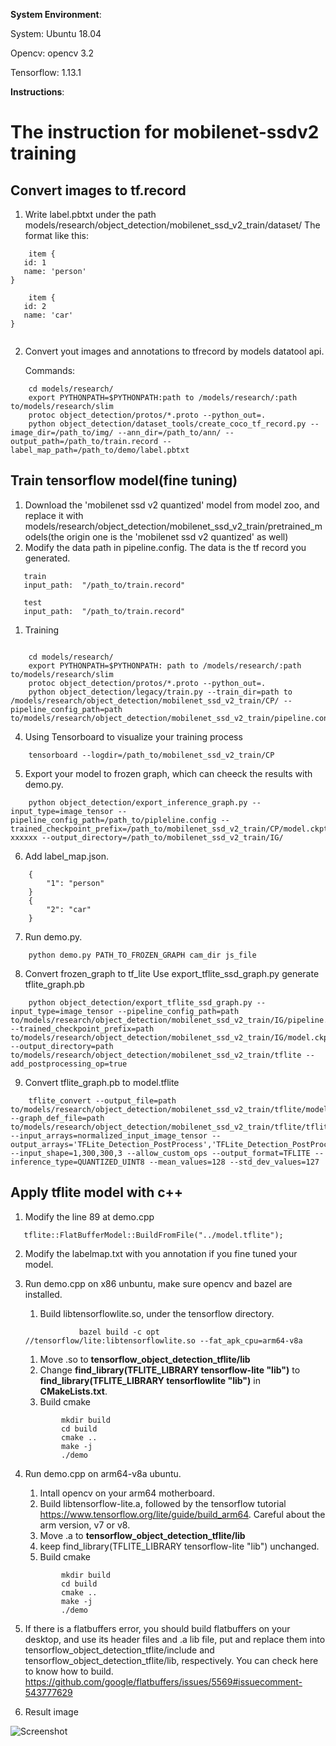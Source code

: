 **System Environment**:

System: Ubuntu 18.04

Opencv: opencv 3.2

Tensorflow: 1.13.1

**Instructions**:

# The instruction for mobilenet-ssdv2 training
## Convert images to tf.record
1. Write label.pbtxt under the path models/research/object_detection/mobilenet_ssd_v2_train/dataset/
   The format like this:
``` 
    item {
   id: 1
   name: 'person'
}
 
    item {
   id: 2
   name: 'car'
}


``` 

2. Convert yout images and annotations to tfrecord by models datatool api.

   Commands:
``` 
    cd models/research/
    export PYTHONPATH=$PYTHONPATH:path to /models/research/:path to/models/research/slim
    protoc object_detection/protos/*.proto --python_out=.
    python object_detection/dataset_tools/create_coco_tf_record.py --image_dir=/path_to/img/ --ann_dir=/path_to/ann/ --output_path=/path_to/train.record --label_map_path=/path_to/demo/label.pbtxt
```

## Train tensorflow model(fine tuning)

1. Download the 'mobilenet ssd v2 quantized' model from model zoo, and replace it with models/research/object_detection/mobilenet_ssd_v2_train/pretrained_models(the origin one is the 'mobilenet ssd v2 quantized' as well)
2. Modify the data path in pipeline.config. The data is the tf record you generated. 
 ```
    train
    input_path:  "/path_to/train.record"

    test
    input_path:  "/path_to/train.record"
```
1. Training
``` 
    
    cd models/research/
    export PYTHONPATH=$PYTHONPATH: path to /models/research/:path to/models/research/slim
    protoc object_detection/protos/*.proto --python_out=.
    python object_detection/legacy/train.py --train_dir=path to /models/research/object_detection/mobilenet_ssd_v2_train/CP/ --pipeline_config_path=path to/models/research/object_detection/mobilenet_ssd_v2_train/pipeline.config

```


4. Using Tensorboard to visualize your training process
```
    tensorboard --logdir=/path_to/mobilenet_ssd_v2_train/CP
```
5. Export your model to frozen graph, which can cheeck the results with demo.py.
```
    python object_detection/export_inference_graph.py --input_type=image_tensor --pipeline_config_path=/path_to/pipleline.config --trained_checkpoint_prefix=/path_to/mobilenet_ssd_v2_train/CP/model.ckpt-xxxxxx --output_directory=/path_to/mobilenet_ssd_v2_train/IG/
```
6. Add label_map.json.
```
    {
        "1": "person"
    }
    {
        "2": "car"
    }
```   
7. Run demo.py.
```
    python demo.py PATH_TO_FROZEN_GRAPH cam_dir js_file
```
8. Convert frozen_graph to tf_lite
Use export_tflite_ssd_graph.py generate tflite_graph.pb  
```
    python object_detection/export_tflite_ssd_graph.py --input_type=image_tensor --pipeline_config_path=path to/models/research/object_detection/mobilenet_ssd_v2_train/IG/pipeline.config --trained_checkpoint_prefix=path to/models/research/object_detection/mobilenet_ssd_v2_train/IG/model.ckpt --output_directory=path to/models/research/object_detection/mobilenet_ssd_v2_train/tflite --add_postprocessing_op=true
```
9. Convert tflite_graph.pb to model.tflite
```
    tflite_convert --output_file=path to/models/research/object_detection/mobilenet_ssd_v2_train/tflite/model.tflite --graph_def_file=path to/models/research/object_detection/mobilenet_ssd_v2_train/tflite/tflite_graph.pb --input_arrays=normalized_input_image_tensor --output_arrays='TFLite_Detection_PostProcess','TFLite_Detection_PostProcess:1','TFLite_Detection_PostProcess:2','TFLite_Detection_PostProcess:3' --input_shape=1,300,300,3 --allow_custom_ops --output_format=TFLITE --inference_type=QUANTIZED_UINT8 --mean_values=128 --std_dev_values=127

```


## Apply tflite model with c++

1. Modify the line 89 at demo.cpp 
```
   tflite::FlatBufferModel::BuildFromFile("../model.tflite");
```
2. Modify the labelmap.txt with you annotation if you fine tuned your model.
3. Run demo.cpp on x86 unbuntu, make sure opencv and bazel are installed.
    1. Build libtensorflowlite.so, under the tensorflow directory.
    ```
                bazel build -c opt //tensorflow/lite:libtensorflowlite.so --fat_apk_cpu=arm64-v8a
    ```
    1. Move .so to **tensorflow_object_detection_tflite/lib**
    2. Change **find_library(TFLITE_LIBRARY tensorflow-lite "lib")** to **find_library(TFLITE_LIBRARY tensorflowlite "lib")** in **CMakeLists.txt**.
    3. Build cmake
    ```
            mkdir build
            cd build
            cmake ..
            make -j
            ./demo
    ```
4. Run demo.cpp on arm64-v8a ubuntu.
    1. Intall opencv on your arm64 motherboard.
    2. Build libtensorflow-lite.a, followed by the tensorflow tutorial https://www.tensorflow.org/lite/guide/build_arm64. Careful about the arm version, v7 or v8.
    3. Move .a to **tensorflow_object_detection_tflite/lib**
    4. keep find_library(TFLITE_LIBRARY tensorflow-lite "lib") unchanged.
    5. Build cmake
    ```
            mkdir build
            cd build
            cmake ..
            make -j
            ./demo
    ```
5. If there is a flatbuffers error, you should build flatbuffers on your desktop, and use its header files and .a lib file, put and replace them into tensorflow_object_detection_tflite/include and tensorflow_object_detection_tflite/lib, respectively. You can check here to know how to build. https://github.com/google/flatbuffers/issues/5569#issuecomment-543777629

5. Result image


![Screenshot](result.jpg)
